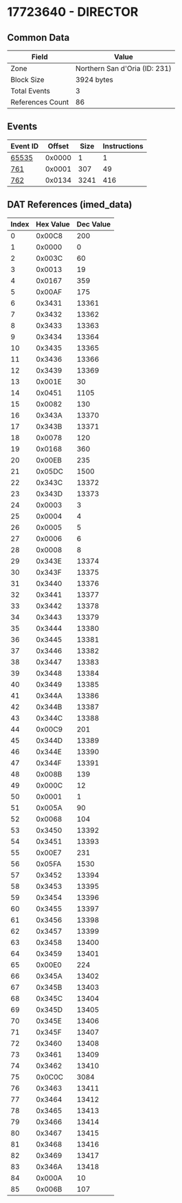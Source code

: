 # 17723640 - DIRECTOR

## Common Data

| Field            | Value                         |
|------------------|-------------------------------|
| Zone             | Northern San d'Oria (ID: 231) |
| Block Size       | 3924 bytes                    |
| Total Events     | 3                             |
| References Count | 86                            |

## Events

| Event ID            | Offset   |   Size |   Instructions |
|---------------------|----------|--------|----------------|
| [65535](./65535.md) | 0x0000   |      1 |              1 |
| [761](./761.md)     | 0x0001   |    307 |             49 |
| [762](./762.md)     | 0x0134   |   3241 |            416 |

## DAT References (imed_data)

|   Index | Hex Value   |   Dec Value |
|---------|-------------|-------------|
|       0 | 0x00C8      |         200 |
|       1 | 0x0000      |           0 |
|       2 | 0x003C      |          60 |
|       3 | 0x0013      |          19 |
|       4 | 0x0167      |         359 |
|       5 | 0x00AF      |         175 |
|       6 | 0x3431      |       13361 |
|       7 | 0x3432      |       13362 |
|       8 | 0x3433      |       13363 |
|       9 | 0x3434      |       13364 |
|      10 | 0x3435      |       13365 |
|      11 | 0x3436      |       13366 |
|      12 | 0x3439      |       13369 |
|      13 | 0x001E      |          30 |
|      14 | 0x0451      |        1105 |
|      15 | 0x0082      |         130 |
|      16 | 0x343A      |       13370 |
|      17 | 0x343B      |       13371 |
|      18 | 0x0078      |         120 |
|      19 | 0x0168      |         360 |
|      20 | 0x00EB      |         235 |
|      21 | 0x05DC      |        1500 |
|      22 | 0x343C      |       13372 |
|      23 | 0x343D      |       13373 |
|      24 | 0x0003      |           3 |
|      25 | 0x0004      |           4 |
|      26 | 0x0005      |           5 |
|      27 | 0x0006      |           6 |
|      28 | 0x0008      |           8 |
|      29 | 0x343E      |       13374 |
|      30 | 0x343F      |       13375 |
|      31 | 0x3440      |       13376 |
|      32 | 0x3441      |       13377 |
|      33 | 0x3442      |       13378 |
|      34 | 0x3443      |       13379 |
|      35 | 0x3444      |       13380 |
|      36 | 0x3445      |       13381 |
|      37 | 0x3446      |       13382 |
|      38 | 0x3447      |       13383 |
|      39 | 0x3448      |       13384 |
|      40 | 0x3449      |       13385 |
|      41 | 0x344A      |       13386 |
|      42 | 0x344B      |       13387 |
|      43 | 0x344C      |       13388 |
|      44 | 0x00C9      |         201 |
|      45 | 0x344D      |       13389 |
|      46 | 0x344E      |       13390 |
|      47 | 0x344F      |       13391 |
|      48 | 0x008B      |         139 |
|      49 | 0x000C      |          12 |
|      50 | 0x0001      |           1 |
|      51 | 0x005A      |          90 |
|      52 | 0x0068      |         104 |
|      53 | 0x3450      |       13392 |
|      54 | 0x3451      |       13393 |
|      55 | 0x00E7      |         231 |
|      56 | 0x05FA      |        1530 |
|      57 | 0x3452      |       13394 |
|      58 | 0x3453      |       13395 |
|      59 | 0x3454      |       13396 |
|      60 | 0x3455      |       13397 |
|      61 | 0x3456      |       13398 |
|      62 | 0x3457      |       13399 |
|      63 | 0x3458      |       13400 |
|      64 | 0x3459      |       13401 |
|      65 | 0x00E0      |         224 |
|      66 | 0x345A      |       13402 |
|      67 | 0x345B      |       13403 |
|      68 | 0x345C      |       13404 |
|      69 | 0x345D      |       13405 |
|      70 | 0x345E      |       13406 |
|      71 | 0x345F      |       13407 |
|      72 | 0x3460      |       13408 |
|      73 | 0x3461      |       13409 |
|      74 | 0x3462      |       13410 |
|      75 | 0x0C0C      |        3084 |
|      76 | 0x3463      |       13411 |
|      77 | 0x3464      |       13412 |
|      78 | 0x3465      |       13413 |
|      79 | 0x3466      |       13414 |
|      80 | 0x3467      |       13415 |
|      81 | 0x3468      |       13416 |
|      82 | 0x3469      |       13417 |
|      83 | 0x346A      |       13418 |
|      84 | 0x000A      |          10 |
|      85 | 0x006B      |         107 |
